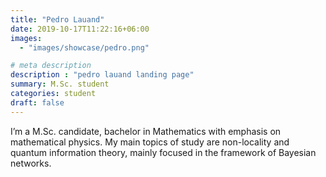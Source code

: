 ```yaml
---
title: "Pedro Lauand"
date: 2019-10-17T11:22:16+06:00
images: 
  - "images/showcase/pedro.png"

# meta description
description : "pedro lauand landing page"
summary: M.Sc. student
categories: student
draft: false
---
```


I’m a M.Sc. candidate, bachelor in Mathematics with emphasis on mathematical physics. My main topics of study are non-locality and quantum information theory, mainly focused in the framework of Bayesian networks.
